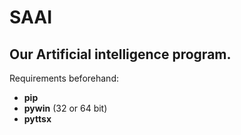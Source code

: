# SAAI
## Our Artificial intelligence program.

Requirements beforehand:
- **pip**
- **pywin** (32 or 64 bit)
- **pyttsx**
